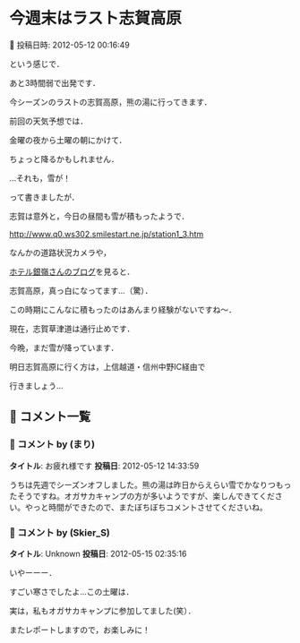 # 今週末はラスト志賀高原

📅 投稿日時: 2012-05-12 00:16:49

という感じで．


あと3時間弱で出発です．





今シーズンのラストの志賀高原，熊の湯に行ってきます．





前回の天気予想では．


金曜の夜から土曜の朝にかけて．


ちょっと降るかもしれません．


…それも，雪が！





って書きましたが．


志賀は意外と，今日の昼間も雪が積もったようで．


http://www.q0.ws302.smilestart.ne.jp/station1_3.htm


なんかの道路状況カメラや，


[ホテル銀嶺さんのブログ](http://www.ginrei.co.jp/blog.htm)を見ると．


志賀高原，真っ白になってます…（驚）．


この時期にこんなに積もったのはあんまり経験がないですね～．





現在，志賀草津道は通行止めです．


今晩，まだ雪が降っています．


明日志賀高原に行く方は，上信越道・信州中野IC経由で


行きましょう…

## 💬 コメント一覧

### 💬 コメント by (まり)
**タイトル**: お疲れ様です
**投稿日**: 2012-05-12 14:33:59

うちは先週でシーズンオフしました。熊の湯は昨日からえらい雪でかなりつもったそうですね。オガサカキャンプの方が多いようですが、楽しんできてください。やっと時間ができたので、またぼちぼちコメントさせてくださいね。

### 💬 コメント by (Skier_S)
**タイトル**: Unknown
**投稿日**: 2012-05-15 02:35:16

いやーーー．

すごい寒さでしたよ…この土曜は．



実は，私もオガサカキャンプに参加してました(笑）．



またレポートしますので，お楽しみに！


